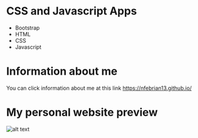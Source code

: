 # CSS and Javascript Apps
- Bootstrap
- HTML
- CSS
- Javascript

# Information about me
You can click information about me at this link https://nfebrian13.github.io/

# My personal website preview
![alt text](https://nfebrian13.github.io/resume/img/index-resume.PNG)
